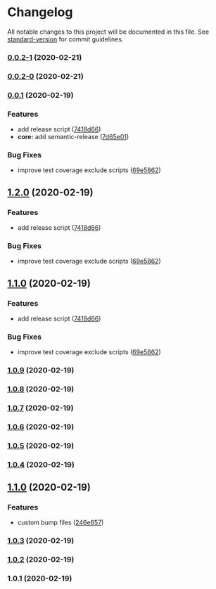 # Changelog

All notable changes to this project will be documented in this file. See [standard-version](https://github.com/conventional-changelog/standard-version) for commit guidelines.

### [0.0.2-1](https://github.com/why520crazy/test-sample/compare/v0.0.2-0...v0.0.2-1) (2020-02-21)

### [0.0.2-0](https://github.com/why520crazy/test-sample/compare/v0.0.2...v0.0.2-0) (2020-02-21)

### [0.0.1](https://github.com/why520crazy/test-sample/compare/v1.0.8...v0.0.1) (2020-02-19)


### Features

* add release script ([7418d66](https://github.com/why520crazy/test-sample/commit/7418d662a843c053c3d699781a5184fe1d914bb7))
* **core:** add semantic-release ([7d65e01](https://github.com/why520crazy/test-sample/commit/7d65e010fe1165a6ad7e5a99b59545b8bf483241))


### Bug Fixes

* improve test coverage exclude scripts ([69e5862](https://github.com/why520crazy/test-sample/commit/69e5862be269a0c0433586dd40c5fe6cd5573e3e))

## [1.2.0](https://github.com/why520crazy/test-sample/compare/v1.0.8...v1.2.0) (2020-02-19)


### Features

* add release script ([7418d66](https://github.com/why520crazy/test-sample/commit/7418d662a843c053c3d699781a5184fe1d914bb7))


### Bug Fixes

* improve test coverage exclude scripts ([69e5862](https://github.com/why520crazy/test-sample/commit/69e5862be269a0c0433586dd40c5fe6cd5573e3e))

## [1.1.0](https://github.com/why520crazy/test-sample/compare/v1.0.8...v1.1.0) (2020-02-19)


### Features

* add release script ([7418d66](https://github.com/why520crazy/test-sample/commit/7418d662a843c053c3d699781a5184fe1d914bb7))


### Bug Fixes

* improve test coverage exclude scripts ([69e5862](https://github.com/why520crazy/test-sample/commit/69e5862be269a0c0433586dd40c5fe6cd5573e3e))

### [1.0.9](https://github.com/why520crazy/test-sample/compare/v1.0.8...v1.0.9) (2020-02-19)

### [1.0.8](https://github.com/why520crazy/test-sample/compare/v1.0.7...v1.0.8) (2020-02-19)

### [1.0.7](https://github.com/why520crazy/test-sample/compare/v1.0.6...v1.0.7) (2020-02-19)

### [1.0.6](https://github.com/why520crazy/test-sample/compare/v1.0.5...v1.0.6) (2020-02-19)

### [1.0.5](https://github.com/why520crazy/test-sample/compare/v1.0.4...v1.0.5) (2020-02-19)

### [1.0.4](https://github.com/why520crazy/test-sample/compare/v1.1.0...v1.0.4) (2020-02-19)

## [1.1.0](https://github.com/why520crazy/test-sample/compare/v1.0.3...v1.1.0) (2020-02-19)


### Features

* custom bump files ([246e657](https://github.com/why520crazy/test-sample/commit/246e6574988a0fb8480105c73e52efdf64834c6e))

### [1.0.3](https://github.com/why520crazy/test-sample/compare/v1.0.2...v1.0.3) (2020-02-19)

### [1.0.2](https://github.com/why520crazy/test-sample/compare/v1.0.1...v1.0.2) (2020-02-19)

### 1.0.1 (2020-02-19)
